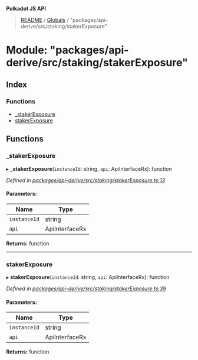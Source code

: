 **Polkadot JS API**

> [README](../README.md) / [Globals](../globals.md) / "packages/api-derive/src/staking/stakerExposure"

# Module: "packages/api-derive/src/staking/stakerExposure"

## Index

### Functions

* [\_stakerExposure](_packages_api_derive_src_staking_stakerexposure_.md#_stakerexposure)
* [stakerExposure](_packages_api_derive_src_staking_stakerexposure_.md#stakerexposure)

## Functions

### \_stakerExposure

▸ **_stakerExposure**(`instanceId`: string, `api`: ApiInterfaceRx): function

*Defined in [packages/api-derive/src/staking/stakerExposure.ts:13](https://github.com/polkadot-js/api/blob/05c0379f4/packages/api-derive/src/staking/stakerExposure.ts#L13)*

#### Parameters:

Name | Type |
------ | ------ |
`instanceId` | string |
`api` | ApiInterfaceRx |

**Returns:** function

___

### stakerExposure

▸ **stakerExposure**(`instanceId`: string, `api`: ApiInterfaceRx): function

*Defined in [packages/api-derive/src/staking/stakerExposure.ts:39](https://github.com/polkadot-js/api/blob/05c0379f4/packages/api-derive/src/staking/stakerExposure.ts#L39)*

#### Parameters:

Name | Type |
------ | ------ |
`instanceId` | string |
`api` | ApiInterfaceRx |

**Returns:** function
